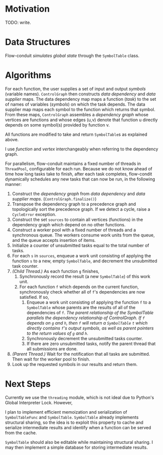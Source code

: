 # Motivation
TODO: write.

# Data Structures
Flow-conduit _simulates global state_ through the `SymbolTable` class. 

# Algorithms
For each function, the user supplies a set of input and output _symbols_ (variable names). `ControlGraph` then constructs _data dependency_ and _data supplier_ maps. The data dependency map maps a function (_task_) to the set of names of variables (_symbols_) on which the task depends. The data supplier map maps each symbol to the function which returns that symbol. From these maps, `ControlGraph` assembles a _dependency graph_ whose vertices are functions and whose edges (u,v) denote that function u directly depends on some symbol(s) provided by function v.

All functions are modified to take and return `SymbolTable`s as explained above.

I use _function_ and _vertex_ interchangeably when referring to the dependency graph.

For parallelism, flow-conduit maintains a fixed number of threads in `ThreadPool`, configurable for each run. Because we do not know ahead of time how long tasks take to finish, after each task completes, flow-condit dynamically schedules any new tasks that can now be run, in the following manner:

1. Construct the _dependency graph_ from _data dependency_ and _data supplier maps_. (`ControlGraph.finalize()`)
2. Transpose the dependency graph to a precedence graph and topologically sort the precedence graph. If we detect a cycle, raise a `CycleError` exception.
3. Construct the set `sources` to contain all vertices (functions) in the dependency graph which depend on no other functions.
4. Construct a worker pool with a fixed number of threads and a synchronous queue. The workers consume work units from the queue, and the queue accepts insertion of items.
5. Initialize a counter of unsubmitted tasks equal to the total number of tasks.
6. For each `s` in `sources`, enqueue a work unit consisting of applying the function `s` to a new, empty `SymbolTable`, and decrement the unsubmitted task counter.
7. _(Child Thread.)_ As each function `g` finishes,
    1. Synchronously record the result (a new `SymbolTable`) of this work unit.
    2. For each function `f` which depends on the current function, synchronously check whether all of `f`'s dependencies are now satisfied. If so,
        1. Enqueue a work unit consisting of applying the function `f` to a `SymbolTable` whose parents are the results of all of the dependencies of `f`. _The parent relationship of the SymbolTable parallels the dependency relationship of ControlGraph. If `f` depends on `g` and `h`, then `f` will return a `SymbolTable` `t` which directly contains `f`'s output symbols, as well as parent pointers to the return values of `g` and `h`._
        2. Synchronously decrement the unsubmitted tasks counter.
        3. If there are zero unsubmitted tasks, notify the parent thread that all submissions are done.
8. _(Parent Thread.)_ Wait for the notification that all tasks are submitted. Then wait for the worker pool to finish.
9. Look up the requested symbols in our results and return them. 

# Next Steps
Currently we use the `threading` module, which is not ideal due to Python's Global Interpreter Lock. However, 

I plan to implement efficient memoization and serialization of `SymbolTableFunc` and `SymbolTable`. `SymbolTable` already implements structural sharing, so the idea is to exploit this property to cache and serialize intermediate results and identify when a function can be served from the cache.

`SymbolTable` should also be editable while maintaining structural sharing. I may then implement a simple database for storing intermediate results.

